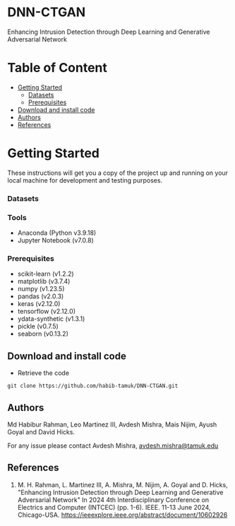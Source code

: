 # DNN-CTGAN

Enhancing Intrusion Detection through Deep Learning and Generative Adversarial Network

# Table of Content
*	[Getting Started](#getting-started)
    *	[Datasets](#datasets)
    *	[Prerequisites](#prerequisites)
*	[Download and install code](#download-and-install-code)
*	[Authors](#authors)
*	[References](#references)

# Getting Started

These instructions will get you a copy of the project up and running on your local machine for development and testing purposes. 

### Datasets


### Tools
- Anaconda (Python v3.9.18)
- Jupyter Notebook (v7.0.8)

### Prerequisites
+ scikit-learn (v1.2.2)
+ matplotlib (v3.7.4)
+ numpy (v1.23.5)
+ pandas (v2.0.3)
+ keras (v2.12.0)
+ tensorflow (v2.12.0)
+ ydata-synthetic (v1.3.1)
+ pickle (v0.7.5)
+ seaborn (v0.13.2)
    
## Download and install code

- Retrieve the code

```
git clone https://github.com/habib-tamuk/DNN-CTGAN.git

```

## Authors

Md Habibur Rahman, Leo Martinez III, Avdesh Mishra, Mais Nijim, Ayush Goyal and David Hicks. 

For any issue please contact Avdesh Mishra, avdesh.mishra@tamuk.edu 

## References

1. M. H. Rahman, L. Martinez III, A. Mishra, M. Nijim, A. Goyal and D. Hicks, "Enhancing Intrusion Detection through Deep Learning and Generative Adversarial Network" In 2024 4th Interdisciplinary Conference on Electrics and Computer (INTCEC) (pp. 1-6). IEEE. 11-13 June 2024, Chicago-USA. https://ieeexplore.ieee.org/abstract/document/10602926
